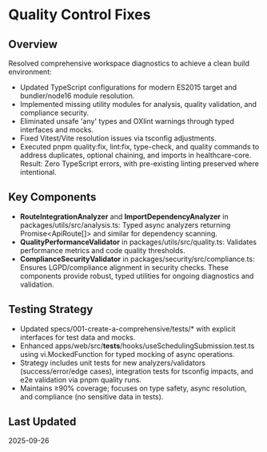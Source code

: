 # Quality Control Fixes

## Overview
Resolved comprehensive workspace diagnostics to achieve a clean build environment:
- Updated TypeScript configurations for modern ES2015 target and bundler/node16 module resolution.
- Implemented missing utility modules for analysis, quality validation, and compliance security.
- Eliminated unsafe 'any' types and OXlint warnings through typed interfaces and mocks.
- Fixed Vitest/Vite resolution issues via tsconfig adjustments.
- Executed pnpm quality:fix, lint:fix, type-check, and quality commands to address duplicates, optional chaining, and imports in healthcare-core.
Result: Zero TypeScript errors, with pre-existing linting preserved where intentional.

## Key Components
- **RouteIntegrationAnalyzer** and **ImportDependencyAnalyzer** in packages/utils/src/analysis.ts: Typed async analyzers returning Promise<ApiRoute[]> and similar for dependency scanning.
- **QualityPerformanceValidator** in packages/utils/src/quality.ts: Validates performance metrics and code quality thresholds.
- **ComplianceSecurityValidator** in packages/security/src/compliance.ts: Ensures LGPD/compliance alignment in security checks.
These components provide robust, typed utilities for ongoing diagnostics and validation.

## Testing Strategy
- Updated specs/001-create-a-comprehensive/tests/* with explicit interfaces for test data and mocks.
- Enhanced apps/web/src/__tests__/hooks/useSchedulingSubmission.test.ts using vi.MockedFunction for typed mocking of async operations.
- Strategy includes unit tests for new analyzers/validators (success/error/edge cases), integration tests for tsconfig impacts, and e2e validation via pnpm quality runs.
- Maintains ≥90% coverage; focuses on type safety, async resolution, and compliance (no sensitive data in tests).

## Last Updated
2025-09-26
